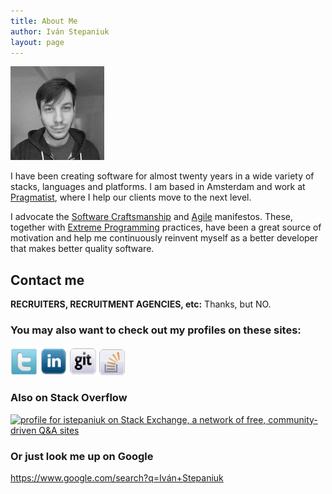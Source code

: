 ```yaml
---
title: About Me
author: Iván Stepaniuk
layout: page
---
```

![Iván Stepaniuk](/img/ivan-stepaniuk.jpg)

I have been creating software for almost twenty years in a wide variety of stacks, languages and platforms. I am based in Amsterdam and work at [Pragmatist](http://www.pragmatist.nl), where I help our clients move to the next level.

I advocate the [Software Craftsmanship](http://manifesto.softwarecraftsmanship.org/) and [Agile][1] manifestos. These, together with [Extreme Programming](https://en.wikipedia.org/wiki/Extreme_programming) practices, have been a great source of motivation and help me continuously reinvent myself as a better developer that makes better quality software.

## Contact me
**RECRUITERS, RECRUITMENT AGENCIES, etc:** Thanks, but NO.

### You may also want to check out my profiles on these sites:

[<img alt="Twitter" src="/img/icons/twitter.png" width="43" height="43" />][2]
[<img alt="LinkedIn" src="/img/icons/linkedin.png" width="43" height="43" />][4]
[<img alt="Gigthub" src="/img/icons/github.png" width="44" height="44" />][5]
[<img alt="Stack Overflow" style="margin-bottom: 0px; margin-top: 5px;" src="/img/icons/stack-overflow.png" width="41" height="41" />][8]

### Also on Stack Overflow
[<img title="Profile for istepaniuk on Stack Exchange, a network of free, community-driven Q&amp;A sites" alt="profile for istepaniuk on Stack Exchange, a network of free, community-driven Q&amp;A sites" src="http://stackexchange.com/users/flair/477181.png" width="208" height="58" />][8]

### Or just look me up on Google
<a href="https://www.google.com/search?q=Iván+Stepaniuk" target="_blank">https://www.google.com/search?q=Iván+Stepaniuk</a>


 [1]: http://agilemanifesto.org/ "Agile Manifesto"
 [2]: http://twitter.com/istepaniuk "Iván Stepaniuk on Twitter"
 [3]: http://coderwall.com/istepaniuk "Iván Stepaiuk on Coderwall"
 [4]: http://www.linkedin.com/in/istepaniuk "Iván Stepaniuk LinkedIn profile"
 [5]: https://github.com/istepaniuk "Iván Stepaniuk Github profile"
 [8]: http://stackoverflow.com/users/888525/istepaniuk "Iván Stepaniuk on Stack Overflow"

